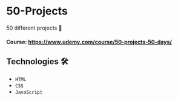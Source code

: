 # 50-Projects
50 different projects 🗿
#### Course: https://www.udemy.com/course/50-projects-50-days/


## Technologies 🛠️
* `HTML`
* `CSS`
* `JavaScript`

